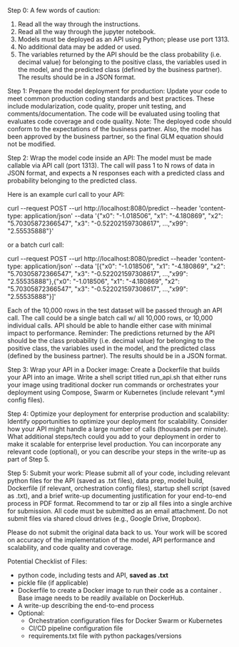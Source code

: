 Step 0:
A few words of caution: 
1) Read all the way through the instructions. 
2) Read all the way through the jupyter notebook.
2) Models must be deployed as an API using Python; please use port 1313.
3) No additional data may be added or used. 
5) The variables returned by the API should be the class probability (i.e. decimal value) for belonging to the positive class, the variables used in the model, and the predicted class (defined by the business partner). The results should be in a JSON format.

Step 1:
Prepare the model deployment for production: Update your code to meet common production coding standards and best practices. These include modularization, code quality, proper unit testing, and comments/documentation. The code will be evaluated using tooling that evaluates code coverage and code quality. Note: The deployed code should conform to the expectations of the business partner. Also, the model has been approved by the business partner, so the final GLM equation should not be modified.

Step 2:
Wrap the model code inside an API: The model must be made callable via API call (port 1313). The call will pass 1 to N rows of data in JSON format, and expects a N responses each with a predicted class and probability belonging to the predicted class. 

Here is an example curl call to your API:

curl --request POST --url http://localhost:8080/predict --header 'content-type: application/json' --data '{"x0": "-1.018506", "x1": "-4.180869", "x2": "5.70305872366547", "x3": "-0.522021597308617", ...,"x99": "2.55535888"}'

or a batch curl call:

curl --request POST --url http://localhost:8080/predict --header 'content-type: application/json' --data '[{"x0": "-1.018506", "x1": "-4.180869", "x2": "5.70305872366547", "x3": "-0.522021597308617", ...,"x99": "2.55535888"},{"x0": "-1.018506", "x1": "-4.180869", "x2": "5.70305872366547", "x3": "-0.522021597308617", ...,"x99": "2.55535888"}]'

Each of the 10,000 rows in the test dataset will be passed through an API call. The call could be a single batch call w/ all 10,000 rows, or 10,000 individual calls. API should be able to handle either case with minimal impact to performance. Reminder: The predictions returned by the API should be the class probability (i.e. decimal value) for belonging to the positive class, the variables used in the model, and the predicted class (defined by the business partner). The results should be in a JSON format.

Step 3:
Wrap your API in a Docker image: Create a Dockerfile that builds your API into an image. Write a shell script titled run_api.sh that either runs your image using traditional docker run commands or orchestrates your deployment using Compose, Swarm or Kubernetes (include relevant *.yml config files). 

Step 4:
Optimize your deployment for enterprise production and scalability: Identify opportunities to optimize your deployment for scalability. Consider how your API might handle a large number of calls (thousands per minute). What additional steps/tech could you add to your deployment in order to make it scalable for enterprise level production. You can incorporate any relevant code (optional), or you can describe your steps in the write-up as part of Step 5. 


Step 5:
Submit your work: Please submit all of your code, including relevant python files for the API (saved as .txt files), data prep, model build, Dockerfile (if relevant, orchestration config files), startup shell script (saved as .txt), and a brief write-up documenting justification for your end-to-end process in PDF format. Recommend to tar or zip all files into a single archive for submission.  All code must be submitted as an email attachment. Do not submit files via shared cloud drives (e.g., Google Drive, Dropbox).

Please do not submit the original data back to us. Your work will be scored on accuracy of the implementation of the model, API performance and scalability, and code quality and coverage.

Potential Checklist of Files:
* python code, including tests and API, **saved as .txt**
* pickle file (if applicable)  
* Dockerfile to create a Docker image to run their code as a container . Base image needs to be readily available on DockerHub.  
* A write-up describing the end-to-end process  
* Optional:  
    * Orchestration configuration files for Docker Swarm or Kubernetes  
    * CI/CD pipeline configuration file  
    * requirements.txt file with python packages/versions
